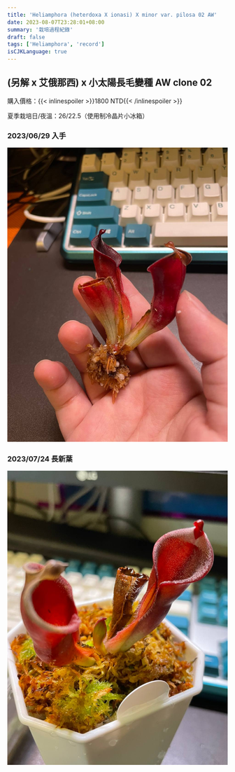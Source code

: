 ```yaml
---
title: 'Heliamphora (heterdoxa X ionasi) X minor var. pilosa 02 AW'
date: 2023-08-07T23:28:01+08:00
summary: '栽培過程紀錄'
draft: false
tags: ['Heliamphora', 'record']
isCJKLanguage: true
---
```


## (另解 x 艾俄那西) x 小太陽長毛變種 AW clone 02

購入價格：{{< inlinespoiler >}}1800 NTD{{< /inlinespoiler >}}

夏季栽培日/夜溫：26/22.5（使用制冷晶片小冰箱）

### 2023/06/29 入手

![2023-06-29](./images/2023-06-29.jpg)

### 2023/07/24 長新葉

![2023-07-24](./images/2023-07-24.jpg)
